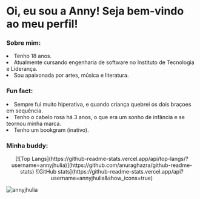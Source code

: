 <h1>Oi, eu sou a Anny! Seja bem-vindo ao meu perfil!</h1>
<h3>Sobre mim:</h3>
  <li>Tenho 18 anos.</li>
  <li>Atualmente cursando engenharia de software no Instituto de Tecnologia e Liderança.</li>
  <li>Sou apaixonada por artes, música e literatura.</li>

<h3>Fun fact:</h3>
  <li>Sempre fui muito hiperativa, e quando criança quebrei os dois braçoes em sequência.</li>
  <li>Tenho o cabelo rosa há 3 anos, o que era um sonho de infância e se teornou minha marca.</li>
  <li>Tenho um bookgram (inativo).</li>

<h3>Minha buddy:</h3>



<p align="center">[![Top Langs](https://github-readme-stats.vercel.app/api/top-langs/?username=annyjhulia)](https://github.com/anuraghazra/github-readme-stats) ![GitHub stats](https://github-readme-stats.vercel.app/api?username=annyjhulia&show_icons=true)</p>

<p align="left"> <img src="https://komarev.com/ghpvc/?username=annyjhulia&label=Profile%20views&color=0e75b6&style=flat" alt="annyjhulia" /> </p>
